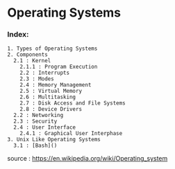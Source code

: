 # Operating Systems

### Index: 

    1. Types of Operating Systems
    2. Components
      2.1 : Kernel
        2.1.1 : Program Execution
        2.2 : Interrupts
        2.3 : Modes
        2.4 : Memory Management
        2.5 : Virtual Memory
        2.6 : Multitasking
        2.7 : Disk Access and File Systems
        2.8 : Device Drivers
      2.2 : Networking
      2.3 : Security
      2.4 : User Interface
        2.4.1 : Graphical User Interphase
    3. Unix Like Operating Systems
      3.1 : [Bash]() 
  

source : https://en.wikipedia.org/wiki/Operating_system

